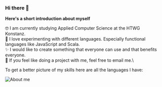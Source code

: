 ### Hi there 👋

**Here's a short introduction about myself**

🤓 I am currently studying Applied Computer Science at the HTWG Konstanz.\
🔬 I love experimenting with different languages. Especially functional languages like JavaScript and Scala.\
✨ I would like to create something that everyone can use and that benefits everyone.\
🤙 If you feel like doing a project with me, feel free to email me.\

To get a better picture of my skills here are all the languages I have:

![About me](https://github-readme-stats.vercel.app/api/top-langs?username=jpkmiller&langs_count=8&layout=compact&hide_border=true)




